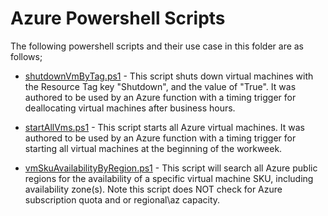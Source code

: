 # Azure Powershell Scripts

The following powershell scripts and their use case in this folder are as follows;

- [shutdownVmByTag.ps1](https://github.com/mattlunzer/powerShell/blob/master/compute/shutdownVmByTag.ps1) - 
This script shuts down virtual machines with the Resource Tag key "Shutdown", and the value of "True". It was authored to be used by an Azure function with a timing trigger for deallocating virtual machines after business hours.


- [startAllVms.ps1](https://github.com/mattlunzer/powerShell/blob/master/compute/startAllVms.ps1) - This script starts all Azure virtual machines. It was authored to be used by an Azure function with a timing trigger for starting all virtual machines at the beginning of the workweek.

- [vmSkuAvailabilityByRegion.ps1](https://github.com/mattlunzer/powerShell/blob/master/compute/vmSkuAvailabilityByRegion.ps1) - This script will search all Azure public regions for the availability of a specific virtual machine SKU, including availability zone(s). Note this script does NOT check for Azure subscription quota and or regional\az capacity.